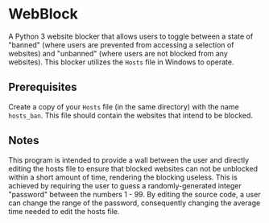 # WebBlock
A Python 3 website blocker that allows users to toggle between a state of "banned" (where users are prevented from accessing a selection of websites) and "unbanned" (where users are not blocked from any websites). This blocker utilizes the `Hosts` file in Windows to operate.

## Prerequisites
Create a copy of your `Hosts` file (in the same directory) with the name `hosts_ban`. This file should contain the websites that intend to be blocked.

## Notes
This program is intended to provide a wall between the user and directly editing the hosts file to ensure that blocked websites can not be unblocked within a short amount of time, rendering the blocking useless. This is achieved by requiring the user to guess a randomly-generated integer "password" between the numbers 1 - 99. By editing the source code, a user can change the range of the password, consequently changing the average time needed to edit the hosts file.
